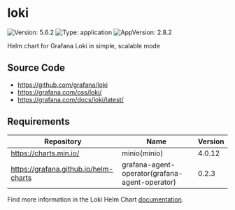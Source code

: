 # loki

![Version: 5.6.2](https://img.shields.io/badge/Version-5.6.2-informational?style=flat-square) ![Type: application](https://img.shields.io/badge/Type-application-informational?style=flat-square) ![AppVersion: 2.8.2](https://img.shields.io/badge/AppVersion-2.8.2-informational?style=flat-square)

Helm chart for Grafana Loki in simple, scalable mode

## Source Code

* <https://github.com/grafana/loki>
* <https://grafana.com/oss/loki/>
* <https://grafana.com/docs/loki/latest/>

## Requirements

| Repository | Name | Version |
|------------|------|---------|
| https://charts.min.io/ | minio(minio) | 4.0.12 |
| https://grafana.github.io/helm-charts | grafana-agent-operator(grafana-agent-operator) | 0.2.3 |

Find more information in the Loki Helm Chart [documentation](https://grafana.com/docs/loki/next/installation/helm).
